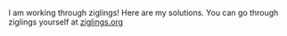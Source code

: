 I am working through ziglings! Here are my solutions. You can go through ziglings yourself at [ziglings.org](https://ziglings.org)
